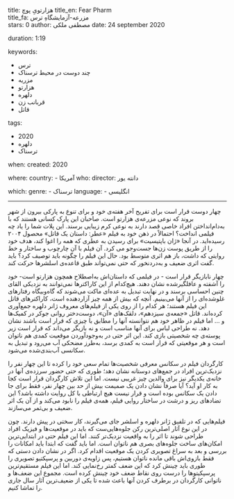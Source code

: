 
title: هزارتویِ پوچ 
title_en: Fear Pharm   
title_fa: مزرعه-آزمایشگاهِ ترس  
stars: 0
author: مصطفی ملکی
date: 24 september 2020

duration: 1:19

keywords:
  - ترس
  - چند دوست در محیط ترسناک
  - مزریه
  - هزارتو
  - دلهره
  - قربانب زن
  - قاتل

tags:
  - 2020
  - دلهره
  - ترسناک  

when:
  created: 2020

where:
  country:
    - آمریکا
who:
  director: دانته یور
   
which:
  genre:
    - ترسناک
  language:
    - انگلیسی 
   
---

چهار دوست قرار است برای تفریح آخر هفته‌ی خود و برای تنوع به پارکی بیرون از شهر بروند که نوعی مزرعه‌ی هزارتو است. صاحبان این پارک کسانی هستند که با به‌دام‌انداختن افراد خاصی قصد دارند به ‌نوعی کرم زیبایی برسند. این پلات شما را یاد چه فیلمی انداخت؟‌ احتمالاً در ذهن خود به فیلم «عطر: داستان یک قاتل» محصول ۲۰۰۴ رسیده‌اید. در آنجا «ژان باپتیسیت» برای رسیدن به عطری که همه را اغوا کند، هدف خود را از طریق پوست زن‌ها جست‌وجو می ‌کرد. آن فیلم با آن  چارچوب و ساختار و خط روایتی که داشت، باز هم اثری متوسط بود. حال این فیلم را چگونه باید توصیف کرد؟ باید گفت اثری ضعیف و به‌درد‌نخور که حتی نمی‌تواند طبق قاعده‌‌ی اسلشرها حرکت کند. 

چهار نابازیگر قرار است - در فیلمی که داستان‌اش به‌اصطلاح همچون هزارتو است- خود را آشفته و عافلگیرشده نشان دهند. هیچ‌کدام از این کاراکترها نمی‌توانند به نزدیکی القای چنین احساسی برسند و در نهایت تبدیل به عده‌ای ماکت می‌شوند که گاه‌و‌بیگاه رفتارهای غلوشده‌ای را از آنها می‌بینیم. آنچه که بیش از همه چیز آزاردهنده است، کاراکترهای قاتل این فیلم هستند؛ هر کدام را از روی یکی از فیلم‌های معروف ژانر دلهره جمع‌آوری کرده‌اند. قاتل «جمعه‌ی سیزدهم»، دلقک‌های «آن»، دوست‌دختر روانی جوکر در کمیک‌ها و ... اما فیلم در ظاهر خود هم نتوانسته آنها را مطابق با چیزی که قرار است باشند نشان دهد. نه طراحی لباس برای آنها مناسب است و نه بازیگر می‌داند که قرار است زیر پوسته‌ی چه شخصیتی بازی کند. این اثر حتی در به‌وجود‌آوردن موقعیت کمدی هم ناتوان است و هر موقعیتی که قرار است به کمدی برسد، به‌طرز مضحکی آب می‌رود و تبدیل به سکانسی آب‌بندی‌شده می‌شود. 

کارگردان فیلم در سکانس معرفی شخصیت‌ها تمام سعی خود را کرده تا این چهار نفر را نزدیک‌ترین افراد در جمع‌های دوستانه نشان دهد؛ طوری که حتی حضور سرزده‌ی آنها در خانه‌ی یکدیگر نیز برای والدین چیز غریبی نیست. اما این تلاش کارگردان قرار است کجا به کار او آید؟‌ آیا صرفاً نشان دادن یک صمیمت بیش از حد بین چهار نفر، فقط برای جا دادن یک سکانس بوده است و قرار نیست هیچ ارتباطی با کل روایت داشته باشد؟ این تضادهای ریز و درشت در ساختار روایی فیلم، همه‌ی فیلم را نابود می‌کند و از آن یک اثر ضعیف و بی‌ثمر می‌سازند. 

فیلم‌هایی که در تلفیق ژانر دلهره و اسلشر جای می‌گیرند، کار سختی در پیش دارند. چون در این نوع آثار اصلی‌ترین رکن جلوه‌هایی‌ست که باید در موقعیت‌ها و فیزیک افراد طراحی شوند تا اثر را به واقعیت نزدیک‌تر کنند. اما این فیلم حتی در ابتدایی‌ترین امکان‌های ساخت جلوه‌های بصری هم ناتوان است. اما باید گفت که ابتدا باید امکانات را بررسی و بعد به سراغ تصویری کردن یک موقعیت اقدام کرد. اگر در نشان دادن دستی که فقط بازوی‌اش باقی مانده ناتوان هستیم، پس زاویه‌ی دوربین و پرسپکتیو تصویری را طوری باید چینش کرد که این ضعف کمتر رخ‌نمایی کند. اما این فیلم مستقیم‌ترین پرسپکیتوها را درست روی نقاط ضعف خود چینش کرده است. مجموع این ضعف‌ها و ناتوانی کارگردان در برطرف کردن آنها باعث شده تا یکی از ضعیف‌ترین آثار سال جاری را تماشا کنیم.
